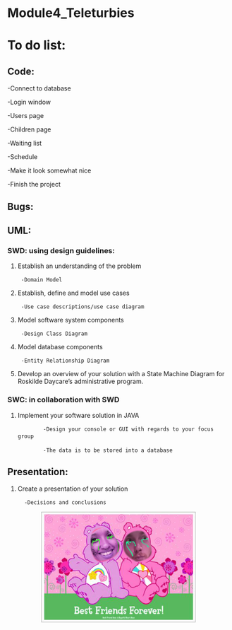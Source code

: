 # Module4_Teleturbies

# To do list:


## Code:

-Connect to database

-Login window

-Users page

-Children page

-Waiting list

-Schedule

-Make it look somewhat nice

-Finish the project


## Bugs:




## UML:

### SWD: using design guidelines:

1. Establish an understanding of the problem

        -Domain Model

2. Establish, define and model use cases

        -Use case descriptions/use case diagram

3. Model software system components

        -Design Class Diagram

4. Model database components

        -Entity Relationship Diagram

5. Develop an overview of your solution with a State Machine Diagram for Roskilde Daycare’s administrative program.


### SWC: in collaboration with SWD

1. Implement your software solution in JAVA

               -Design your console or GUI with regards to your focus group
                
               -The data is to be stored into a database


## Presentation:

1. Create a presentation of your solution

         -Decisions and conclusions



<p align="center"><img src="https://github.com/KingAlistair/RoskildeDayCare/blob/main/images/bff.jpg?raw=true" width="350" height="250"></p>
